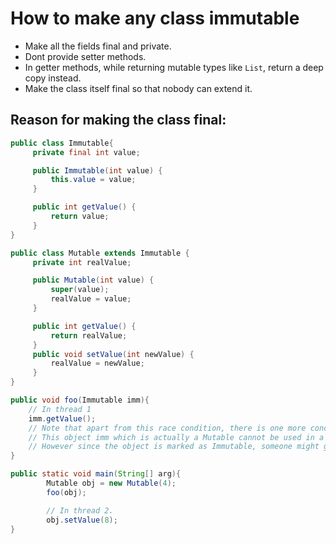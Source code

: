 # How to make any class immutable
- Make all the fields final and private.
- Dont provide setter methods.
- In getter methods, while returning mutable types like `List`, return a deep copy instead.
- Make the class itself final so that nobody can extend it.

## Reason for making the class final:

```java
public class Immutable{
     private final int value;

     public Immutable(int value) {
         this.value = value;
     }

     public int getValue() {
         return value;
     }
}

public class Mutable extends Immutable {
     private int realValue;

     public Mutable(int value) {
         super(value);
         realValue = value;
     }

     public int getValue() {
         return realValue;
     }
     public void setValue(int newValue) {
         realValue = newValue;
     }
}

public void foo(Immutable imm){
    // In thread 1
    imm.getValue();
    // Note that apart from this race condition, there is one more concern.
    // This object imm which is actually a Mutable cannot be used in a hashmap since its value changes.
    // However since the object is marked as Immutable, someone might get confused.
}

public static void main(String[] arg){
        Mutable obj = new Mutable(4);
        foo(obj);

        // In thread 2.
        obj.setValue(8);
}
```